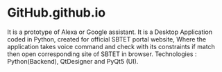 # GitHub.github.io
It is a prototype of Alexa or Google assistant. It is a Desktop Application coded in Python, created for official SBTET portal website, Where the application takes voice command and check with its constraints if match then open corresponding site of SBTET in browser. Technologies : Python(Backend), QtDesigner and PyQt5 (UI).
